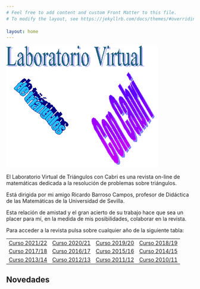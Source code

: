 ```yaml
---
# Feel free to add content and custom Front Matter to this file.
# To modify the layout, see https://jekyllrb.com/docs/themes/#overriding-theme-defaults

layout: home
---
```


![Logo de Tríángulos Cabri](logoTcabri.gif)


  El Laboratorio Virtual de Triángulos con Cabri es una revista on-line de matemáticas dedicada a la resolución de problemas sobre triángulos.

  Está dirigida por mi amigo Ricardo Barroso Campos, profesor de Didáctica de las Matemáticas de la Universidad de Sevilla.

  Esta relación de amistad y el gran acierto de su trabajo hace que sea un placer para mí, en la medida de mis posibilidades, colaborar en la revista. 

  Para acceder a la revista pulsa sobre cualquier año de la siguiente tabla:


<table>
  <tr>
    <td><a href="#">Curso 2021/22</a></td>
    <td><a href="#">Curso 2020/21</a></td>
    <td><a href="#">Curso 2019/20</a></td>
    <td><a href="#">Curso 2018/19</a></td>
  </tr>
  <tr>
    <td><a href="#">Curso 2017/18</a></td>
    <td><a href="https://trianguloscabri.github.io/curso20162017/index.htm">Curso 2016/17</a></td>
    <td><a href="#">Curso 2015/16</a></td>
    <td><a href="#">Curso 2014/15</a></td>
  </tr>
  <tr>
    <td><a href="#">Curso 2013/14</a></td>
    <td><a href="#">Curso 2012/13</a></td>
    <td><a href="#">Curso 2011/12</a></td>
    <td><a href="#">Curso 2010/11</a></td>
  </tr>
</table>

## Novedades

